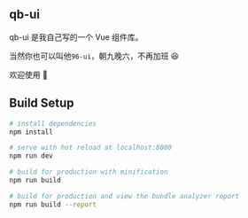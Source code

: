 ## qb-ui

qb-ui 是我自己写的一个 Vue 组件库。

当然你也可以叫他`96-ui`，朝九晚六，不再加班 😆

欢迎使用 🎉

## Build Setup

``` bash
# install dependencies
npm install

# serve with hot reload at localhost:8080
npm run dev

# build for production with minification
npm run build

# build for production and view the bundle analyzer report
npm run build --report
```

